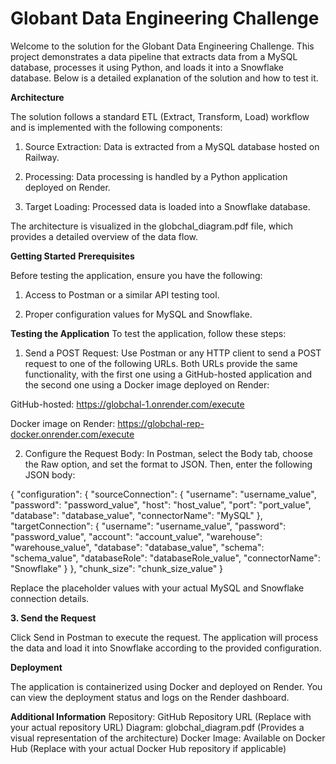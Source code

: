<h1> Globant Data Engineering Challenge </h1>

Welcome to the solution for the Globant Data Engineering Challenge. This project demonstrates a data pipeline that extracts data from a MySQL database, processes it using Python, and loads it into a Snowflake database. Below is a detailed explanation of the solution and how to test it.

**Architecture**

The solution follows a standard ETL (Extract, Transform, Load) workflow and is implemented with the following components:

1. Source Extraction: Data is extracted from a MySQL database hosted on Railway.

2. Processing: Data processing is handled by a Python application deployed on Render.

3. Target Loading: Processed data is loaded into a Snowflake database.

The architecture is visualized in the globchal_diagram.pdf file, which provides a detailed overview of the data flow.

**Getting Started**
**Prerequisites**

Before testing the application, ensure you have the following:

1. Access to Postman or a similar API testing tool.

2. Proper configuration values for MySQL and Snowflake.

**Testing the Application**
To test the application, follow these steps:

1. Send a POST Request: Use Postman or any HTTP client to send a POST request to one of the following URLs. Both URLs provide the same functionality, with the first one using a GitHub-hosted application and the second one using a Docker image deployed on Render:

GitHub-hosted: https://globchal-1.onrender.com/execute

Docker image on Render: https://globchal-rep-docker.onrender.com/execute

2. Configure the Request Body: In Postman, select the Body tab, choose the Raw option, and set the format to JSON. Then, enter the following JSON body:

{
  "configuration": {
    "sourceConnection": {
      "username": "username_value",
      "password": "password_value",
      "host": "host_value",
      "port": "port_value",
      "database": "database_value",
      "connectorName": "MySQL"
    },
    "targetConnection": {
      "username": "username_value",
      "password": "password_value",
      "account": "account_value",
      "warehouse": "warehouse_value",
      "database": "database_value",
      "schema": "schema_value",
      "databaseRole": "databaseRole_value",
      "connectorName": "Snowflake"
    }
  },
  "chunk_size": "chunk_size_value"
}

Replace the placeholder values with your actual MySQL and Snowflake connection details.

**3. Send the Request**

Click Send in Postman to execute the request. The application will process the data and load it into Snowflake according to the provided configuration.

**Deployment**

The application is containerized using Docker and deployed on Render. You can view the deployment status and logs on the Render dashboard.

**Additional Information**
Repository: GitHub Repository URL (Replace with your actual repository URL)
Diagram: globchal_diagram.pdf (Provides a visual representation of the architecture)
Docker Image: Available on Docker Hub (Replace with your actual Docker Hub repository if applicable)
